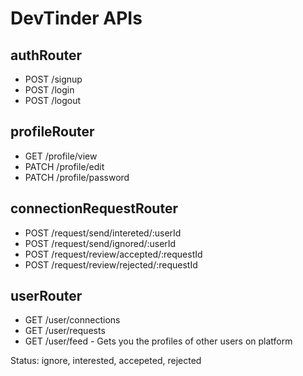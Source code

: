 # DevTinder APIs
 
 ## authRouter
 - POST /signup
 - POST /login
 - POST /logout
 
 ## profileRouter
 - GET /profile/view
 - PATCH /profile/edit
 - PATCH /profile/password
 
 ## connectionRequestRouter
 - POST /request/send/intereted/:userId
 - POST /request/send/ignored/:userId
 - POST /request/review/accepted/:requestId
 - POST /request/review/rejected/:requestId
 
 ## userRouter
 - GET /user/connections
 - GET /user/requests
 - GET /user/feed - Gets you the profiles of other users on platform
 
 
 Status: ignore, interested, accepeted, rejected
